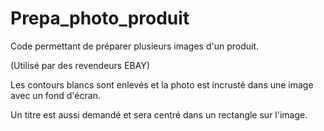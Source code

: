# Prepa_photo_produit

Code permettant de préparer plusieurs images d'un produit.

(Utilisé par des revendeurs EBAY)

Les contours blancs sont enlevés et la photo est incrusté dans une image avec un fond d'écran.

Un titre est aussi demandé et sera centré dans un rectangle sur l'image. 

 
